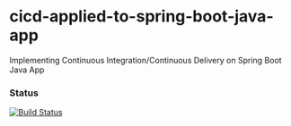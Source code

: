 # cicd-applied-to-spring-boot-java-app
Implementing Continuous Integration/Continuous Delivery on Spring Boot Java App
### Status
[![Build Status](https://travis-ci.org/TuanHungit/cicd-applied-to-spring-boot-java-app.svg)](https://travis-ci.org/TuanHungit/cicd-applied-to-spring-boot-java-app)
